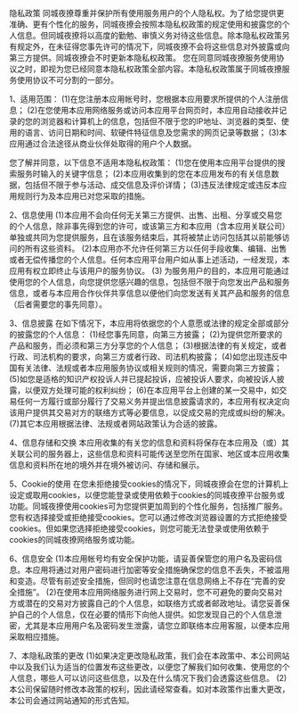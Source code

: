
隐私政策
同城夜撩尊重并保护所有使用服务用户的个人隐私权。为了给您提供更准确、更有个性化的服务，同城夜撩会按照本隐私权政策的规定使用和披露您的个人信息。但同城夜撩将以高度的勤勉、审慎义务对待这些信息。除本隐私权政策另有规定外，在未征得您事先许可的情况下，同城夜撩不会将这些信息对外披露或向第三方提供。同城夜撩会不时更新本隐私权政策。 您在同意同城夜撩服务使用协议之时，即视为您已经同意本隐私权政策全部内容。本隐私权政策属于同城夜撩服务使用协议不可分割的一部分。 

1、适用范围：
(1)在您注册本应用帐号时，您根据本应用要求所提供的个人注册信息；
(2)在您使用本应用网络服务或访问本应用平台网页时，本应用自动接收并记录的您的浏览器和计算机上的信息，包括但不限于您的IP地址、浏览器的类型、使用的语言、访问日期和时间、软硬件特征信息及您需求的网页记录等数据；
(3)本应用通过合法途径从商业伙伴处取得的用户个人数据。

您了解并同意，以下信息不适用本隐私权政策：
(1)您在使用本应用平台提供的搜索服务时输入的关键字信息；
(2)本应用收集到的您在本应用发布的有关信息数据，包括但不限于参与活动、成交信息及评价详情；
(3)违反法律规定或违反本应用规则行为及本应用已对您采取的措施。

2、信息使用
(1)本应用不会向任何无关第三方提供、出售、出租、分享或交易您的个人信息，除非事先得到您的许可，或该第三方和本应用（含本应用关联公司）单独或共同为您提供服务，且在该服务结束后，其将被禁止访问包括其以前能够访问的所有这些资料。
(2)本应用亦不允许任何第三方以任何手段收集、编辑、出售或者无偿传播您的个人信息。任何本应用平台用户如从事上述活动，一经发现，本应用有权立即终止与该用户的服务协议。
(3) 为服务用户的目的，本应用可能通过使用您的个人信息，向您提供您感兴趣的信息，包括但不限于向您发出产品和服务信息，或者与本应用合作伙伴共享信息以便他们向您发送有关其产品和服务的信息（后者需要您的事先同意）。

3、信息披露
在如下情况下，本应用将依据您的个人意愿或法律的规定全部或部分的披露您的个人信息：
(1)经您事先同意，向第三方披露；
(2)为提供您所要求的产品和服务，而必须和第三方分享您的个人信息；
(3)根据法律的有关规定，或者行政、司法机构的要求，向第三方或者行政、司法机构披露；
(4)如您出现违反中国有关法律、法规或者本应用服务协议或相关规则的情况，需要向第三方披露；
(5)如您是适格的知识产权投诉人并已提起投诉，应被投诉人要求，向被投诉人披露，以便双方处理可能的权利纠纷；
(6)在本应用平台上创建的某一交易中，如交易任何一方履行或部分履行了交易义务并提出信息披露请求的，本应用有权决定向该用户提供其交易对方的联络方式等必要信息，以促成交易的完成或纠纷的解决。
(7)其它本应用根据法律、法规或者网站政策认为合适的披露。

4、信息存储和交换
本应用收集的有关您的信息和资料将保存在本应用及（或）其关联公司的服务器上，这些信息和资料可能传送至您所在国家、地区或本应用收集信息和资料所在地的境外并在境外被访问、存储和展示。

5、Cookie的使用
在您未拒绝接受cookies的情况下，同城夜撩会在您的计算机上设定或取用cookies，以便您能登录或使用依赖于cookies的同城夜撩平台服务或功能。同城夜撩使用cookies可为您提供更加周到的个性化服务，包括推广服务。  您有权选择接受或拒绝接受cookies。您可以通过修改浏览器设置的方式拒绝接受cookies。但如果您选择拒绝接受cookies，则您可能无法登录或使用依赖于cookies的同城夜撩网络服务或功能。

6、信息安全
(1)本应用帐号均有安全保护功能，请妥善保管您的用户名及密码信息。本应用将通过对用户密码进行加密等安全措施确保您的信息不丢失，不被滥用和变造。尽管有前述安全措施，但同时也请您注意在信息网络上不存在“完善的安全措施”。
(2)在使用本应用网络服务进行网上交易时，您不可避免的要向交易对方或潜在的交易对方披露自己的个人信息，如联络方式或者邮政地址。请您妥善保护自己的个人信息，仅在必要的情形下向他人提供。如您发现自己的个人信息泄密，尤其是本应用用户名及密码发生泄露，请您立即联络本应用客服，以便本应用采取相应措施。

7、本隐私政策的更改
(1)如果决定更改隐私政策，我们会在本政策中、本公司网站中以及我们认为适当的位置发布这些更改，以便您了解我们如何收集、使用您的个人信息，哪些人可以访问这些信息，以及在什么情况下我们会透露这些信息。
(2)本公司保留随时修改本政策的权利，因此请经常查看。如对本政策作出重大更改，本公司会通过网站通知的形式告知。
